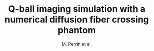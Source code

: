 ---
cat: ciel
subcat: neurophysics
bestof: false
author: M. Perrin et al.
title: Q-ball imaging simulation with a numerical diffusion fiber crossing phantom
year: 2006
type: misc
---